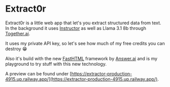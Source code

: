 # Extract0r

Extract0r is a little web app that let's you extract structured data from text. In the background it uses [Instructor](https://python.useinstructor.com/) as well as Llama 3.1 8b through [Together.ai](https://together.ai). 

It uses my private API key, so let's see how much of my free credits you can destroy 😁

Also it's build with the new [FastHTML](https://fastht.ml) framework by [Answer.ai](https://answer.ai) and is my playground to try stuff with this new technology.

A preview can be found under [https://extractor-production-4915.up.railway.app/](https://extractor-production-4915.up.railway.app/).